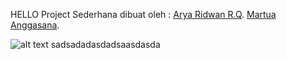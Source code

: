 ﻿HELLO
Project Sederhana
dibuat oleh :
[Arya Ridwan R.Q](https://github.com/Arya430).
[Martua Anggasana](https://github.com/angghero).

![alt text](https://github.com/k33ptoo/School-Management-System-Inspiration/blob/master/img1.png)
sadsadadasdadsaasdasda